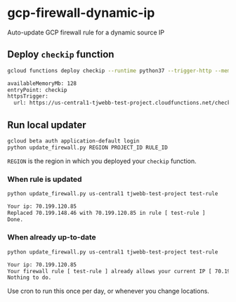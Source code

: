 # gcp-firewall-dynamic-ip
Auto-update GCP firewall rule for a dynamic source IP

## Deploy `checkip` function

```sh
gcloud functions deploy checkip --runtime python37 --trigger-http --memory=128MB

availableMemoryMb: 128
entryPoint: checkip
httpsTrigger:
  url: https://us-central1-tjwebb-test-project.cloudfunctions.net/checkip
```

## Run local updater

```sh
gcloud beta auth application-default login
python update_firewall.py REGION PROJECT_ID RULE_ID
```

`REGION` is the region in which you deployed your `checkip` function.

### When rule is updated

```sh
python update_firewall.py us-central1 tjwebb-test-project test-rule

Your ip: 70.199.120.85
Replaced 70.199.148.46 with 70.199.120.85 in rule [ test-rule ]
Done.
```

### When already up-to-date

```sh
python update_firewall.py us-central1 tjwebb-test-project test-rule

Your ip: 70.199.120.85
Your firewall rule [ test-rule ] already allows your current IP [ 70.199.120.85 ]
Nothing to do.
```

Use cron to run this once per day, or whenever you change locations.
